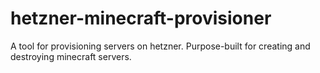 # hetzner-minecraft-provisioner
A tool for provisioning servers on hetzner. Purpose-built for creating and destroying minecraft servers.
